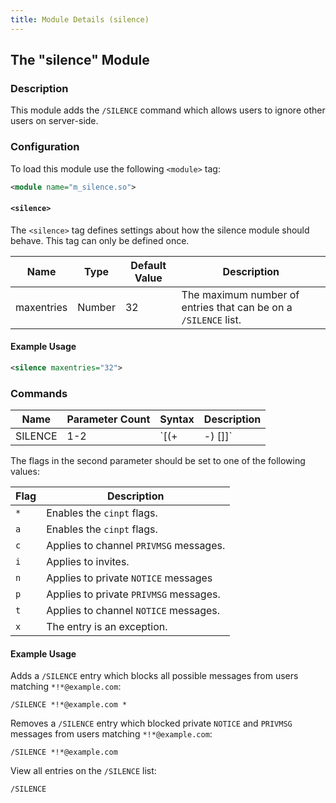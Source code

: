 ```yaml
---
title: Module Details (silence)
---
```


## The "silence" Module

### Description

This module adds the `/SILENCE` command which allows users to ignore other users on server-side.

### Configuration

To load this module use the following `<module>` tag:

```xml
<module name="m_silence.so">
```

#### `<silence>`

The `<silence>` tag defines settings about how the silence module should behave. This tag can only be defined once.

Name       | Type   | Default Value  | Description
---------- | ------ | -------------- | -----------
maxentries | Number | 32             | The maximum number of entries that can be on a `/SILENCE` list.

#### Example Usage

```xml
<silence maxentries="32">
```

### Commands

Name    | Parameter Count | Syntax                    | Description
------- | --------------- | ------------------------- | -----------
SILENCE | 1-2             | `[(+|-)<mask> [<flags>]]` | Allows users to add users to their `/SILENCE` list, remove users from their `/SILENCE` list, and list users on their `/SILENCE` list.

The flags in the second parameter should be set to one of the following values:

Flag | Description
---- | -----------
`*`  | Enables the `cinpt` flags.
`a`  | Enables the `cinpt` flags.
`c`  | Applies to channel `PRIVMSG` messages.
`i`  | Applies to invites.
`n`  | Applies to private `NOTICE` messages
`p`  | Applies to private `PRIVMSG` messages.
`t`  | Applies to channel `NOTICE` messages.
`x`  | The entry is an exception.

#### Example Usage

Adds a `/SILENCE` entry which blocks all possible messages from users matching `*!*@example.com`:

```plaintext
/SILENCE *!*@example.com *
```

Removes a `/SILENCE` entry which blocked private `NOTICE` and `PRIVMSG` messages from users matching `*!*@example.com`:

```plaintext
/SILENCE *!*@example.com
```

View all entries on the `/SILENCE` list:

```plaintext
/SILENCE
```
